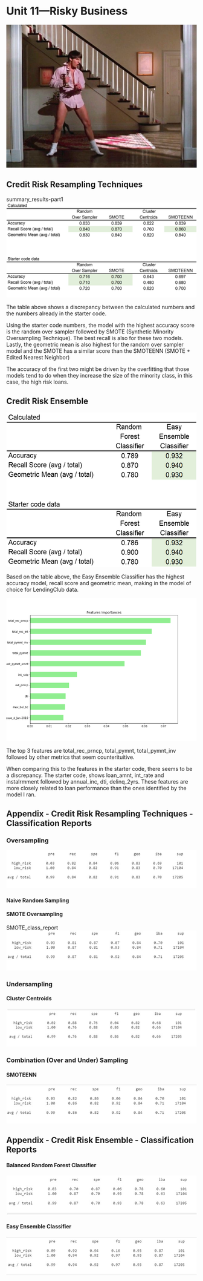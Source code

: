 # Unit 11—Risky Business

![risky_business](Images/risky_business.jpg)


## Credit Risk Resampling Techniques

summary_results-part1
![summary_results-part1](Images/summary_results-part1.jpg)

The table above shows a discrepancy between the calculated numbers and the numbers already in the starter code. 

Using the starter code numbers, the model with the highest accuracy score is the random over sampler followed by SMOTE (Synthetic Minority Oversampling Technique). The best recall is also for these two models. Lastly, the geometric mean is also highest for the random over sampler model and the SMOTE has a similar score than the SMOTEENN (SMOTE + Edited Nearest Neighbor)

The accuracy of the first two might be driven by the overfitting that those models tend to do when they increase the size of the minority class, in this case, the high risk loans. 


## Credit Risk Ensemble 

![summary_results-part2](Images/summary_results-part2.png)

Based on the table above, the Easy Ensemble Classifier has the highest accuracy model, recall score and geometric mean, making in the model of choice for LendingClub data. 

![Features_Importance](Images/Features_Importance.png)

The top 3 features are total_rec_prncp, total_pymnt, total_pymnt_inv followed by other metrics that seem counterituitive. 

When comparing this to the features in the starter code, there seems to be a discrepancy. The starter code, shows loan_amnt, int_rate and instalrmment followed by annual_inc, dti, delinq_2yrs. These features are more closely related to loan performance than the ones identified by the model I ran. 



## Appendix - Credit Risk Resampling Techniques - Classification Reports

### Oversampling
![random_over_sampler_class_report](Images/random_over_sampler_class_report.jpg)

#### Naive Random Sampling

#### SMOTE Oversampling
SMOTE_class_report
![SMOTE_class_report](Images/SMOTE_class_report.jpg)

### Undersampling

#### Cluster Centroids
![under_sampler_class_report](Images/under_sampler_class_report.jpg)

### Combination (Over and Under) Sampling

#### SMOTEENN 
![SMOTEENN](Images/SMOTEENN.jpg)


## Appendix - Credit Risk Ensemble - Classification Reports

#### Balanced Random Forest Classifier
![balanced_random_forest_class_report.png](Images/balanced_random_forest_class_report.png.jpg)

#### Easy Ensemble Classifier
![EEC_class_report](Images/EEC_class_report.jpg)